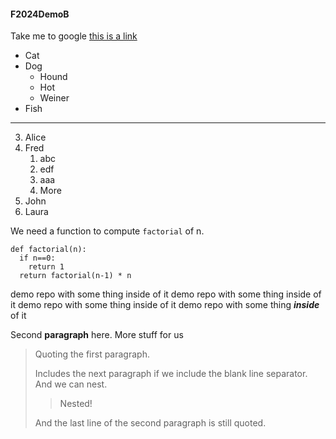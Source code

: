 #### F2024DemoB

Take me to google [this is a link](https:\\www.google.com)


* Cat
* Dog
    * Hound
    * Hot
    * Weiner
* Fish

--------------------

3. Alice
1. Fred
    1. abc
    4. edf
    3. aaa
    6. More
1. John
1. Laura

We need a function to compute `factorial` of n.
```
def factorial(n):
  if n==0:
    return 1
  return factorial(n-1) * n
```

demo repo with some thing inside of it
demo repo with some thing inside of it
demo repo with some thing inside of it
demo repo with some thing ___inside___ of it

Second **paragraph** here. More stuff for us

> Quoting the first paragraph.
>
>Includes the next paragraph if we include
the blank line separator.
And we can nest.
>> Nested!
>
> And the last line of the second paragraph
is still quoted.
